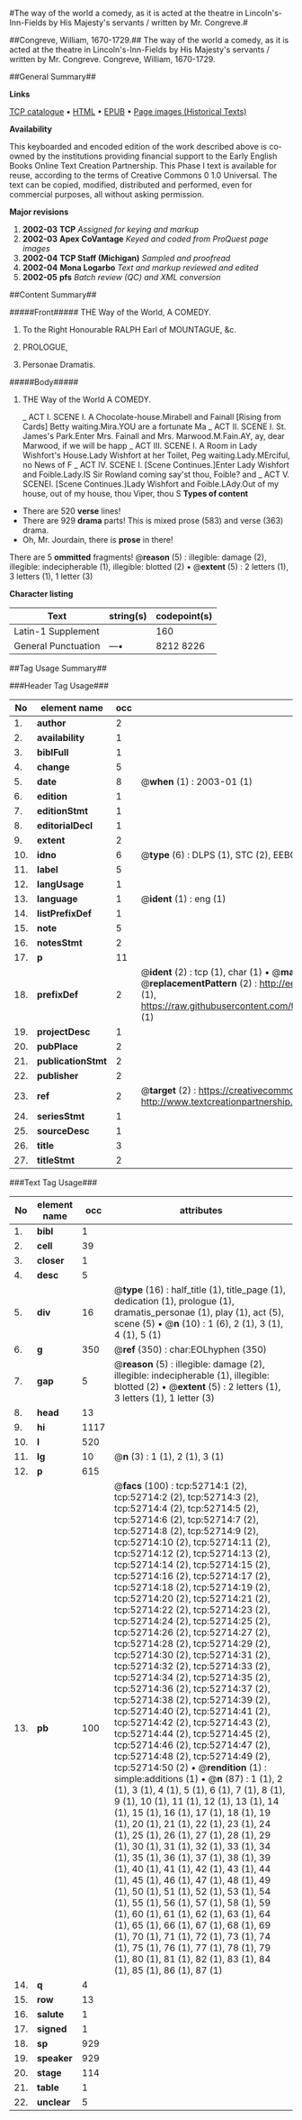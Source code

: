 #The way of the world a comedy, as it is acted at the theatre in Lincoln's-Inn-Fields by His Majesty's servants / written by Mr. Congreve.#

##Congreve, William, 1670-1729.##
The way of the world a comedy, as it is acted at the theatre in Lincoln's-Inn-Fields by His Majesty's servants / written by Mr. Congreve.
Congreve, William, 1670-1729.

##General Summary##

**Links**

[TCP catalogue](http://www.ota.ox.ac.uk/tcp/)  • 
[HTML](http://tei.it.ox.ac.uk/tcp/Texts-HTML/free/A34/A34327.html)  • 
[EPUB](http://tei.it.ox.ac.uk/tcp/Texts-EPUB/free/A34/A34327.epub) • 
[Page images (Historical Texts)](https://data.historicaltexts.jisc.ac.uk/view?pubId=eebo-12029305e&pageId=eebo-12029305e-52714-1)

**Availability**

This keyboarded and encoded edition of the
	       work described above is co-owned by the institutions
	       providing financial support to the Early English Books
	       Online Text Creation Partnership. This Phase I text is
	       available for reuse, according to the terms of Creative
	       Commons 0 1.0 Universal. The text can be copied,
	       modified, distributed and performed, even for
	       commercial purposes, all without asking permission.

**Major revisions**

1. __2002-03__ __TCP__ *Assigned for keying and markup*
1. __2002-03__ __Apex CoVantage__ *Keyed and coded from ProQuest page images*
1. __2002-04__ __TCP Staff (Michigan)__ *Sampled and proofread*
1. __2002-04__ __Mona Logarbo__ *Text and markup reviewed and edited*
1. __2002-05__ __pfs__ *Batch review (QC) and XML conversion*

##Content Summary##

#####Front#####
THE Way of the World, A COMEDY.
1. To the Right Honourable RALPH Earl of MOUNTAGUE, &c.

1. PROLOGUE,

1. Personae Dramatis.

#####Body#####

1. THE Way of the World A COMEDY.

    _ ACT I. SCENE I.
A Chocolate-house.Mirabell and Fainall [Rising from Cards] Betty waiting.Mira.YOU are a fortunate Ma
    _ ACT II. SCENE I.
St. James's Park.Enter Mrs. Fainall and Mrs. Marwood.M.Fain.AY, ay, dear Marwood, if we will be happ
    _ ACT III. SCENE I.
A Room in Lady Wishfort's House.Lady Wishfort at her Toilet, Peg waiting.Lady.MErciful, no News of F
    _ ACT IV. SCENE I.
[Scene Continues.]Enter Lady Wishfort and Foible.Lady.IS Sir Rowland coming say'st thou, Foible? and
    _ ACT V. SCENEI.
[Scene Continues.]Lady Wishfort and Foible.LAdy.Out of my house, out of my house, thou Viper, thou S
**Types of content**

  * There are 520 **verse** lines!
  * There are 929 **drama** parts! This is mixed prose (583) and verse (363) drama.
  * Oh, Mr. Jourdain, there is **prose** in there!

There are 5 **ommitted** fragments! 
 @__reason__ (5) : illegible: damage (2), illegible: indecipherable (1), illegible: blotted (2)  •  @__extent__ (5) : 2 letters (1), 3 letters (1), 1 letter (3)

**Character listing**


|Text|string(s)|codepoint(s)|
|---|---|---|
|Latin-1 Supplement| |160|
|General Punctuation|—•|8212 8226|

##Tag Usage Summary##

###Header Tag Usage###

|No|element name|occ|attributes|
|---|---|---|---|
|1.|__author__|2||
|2.|__availability__|1||
|3.|__biblFull__|1||
|4.|__change__|5||
|5.|__date__|8| @__when__ (1) : 2003-01 (1)|
|6.|__edition__|1||
|7.|__editionStmt__|1||
|8.|__editorialDecl__|1||
|9.|__extent__|2||
|10.|__idno__|6| @__type__ (6) : DLPS (1), STC (2), EEBO-CITATION (1), OCLC (1), VID (1)|
|11.|__label__|5||
|12.|__langUsage__|1||
|13.|__language__|1| @__ident__ (1) : eng (1)|
|14.|__listPrefixDef__|1||
|15.|__note__|5||
|16.|__notesStmt__|2||
|17.|__p__|11||
|18.|__prefixDef__|2| @__ident__ (2) : tcp (1), char (1)  •  @__matchPattern__ (2) : ([0-9\-]+):([0-9IVX]+) (1), (.+) (1)  •  @__replacementPattern__ (2) : http://eebo.chadwyck.com/downloadtiff?vid=$1&page=$2 (1), https://raw.githubusercontent.com/textcreationpartnership/Texts/master/tcpchars.xml#$1 (1)|
|19.|__projectDesc__|1||
|20.|__pubPlace__|2||
|21.|__publicationStmt__|2||
|22.|__publisher__|2||
|23.|__ref__|2| @__target__ (2) : https://creativecommons.org/publicdomain/zero/1.0/ (1), http://www.textcreationpartnership.org/docs/. (1)|
|24.|__seriesStmt__|1||
|25.|__sourceDesc__|1||
|26.|__title__|3||
|27.|__titleStmt__|2||


###Text Tag Usage###

|No|element name|occ|attributes|
|---|---|---|---|
|1.|__bibl__|1||
|2.|__cell__|39||
|3.|__closer__|1||
|4.|__desc__|5||
|5.|__div__|16| @__type__ (16) : half_title (1), title_page (1), dedication (1), prologue (1), dramatis_personae (1), play (1), act (5), scene (5)  •  @__n__ (10) : 1 (6), 2 (1), 3 (1), 4 (1), 5 (1)|
|6.|__g__|350| @__ref__ (350) : char:EOLhyphen (350)|
|7.|__gap__|5| @__reason__ (5) : illegible: damage (2), illegible: indecipherable (1), illegible: blotted (2)  •  @__extent__ (5) : 2 letters (1), 3 letters (1), 1 letter (3)|
|8.|__head__|13||
|9.|__hi__|1117||
|10.|__l__|520||
|11.|__lg__|10| @__n__ (3) : 1 (1), 2 (1), 3 (1)|
|12.|__p__|615||
|13.|__pb__|100| @__facs__ (100) : tcp:52714:1 (2), tcp:52714:2 (2), tcp:52714:3 (2), tcp:52714:4 (2), tcp:52714:5 (2), tcp:52714:6 (2), tcp:52714:7 (2), tcp:52714:8 (2), tcp:52714:9 (2), tcp:52714:10 (2), tcp:52714:11 (2), tcp:52714:12 (2), tcp:52714:13 (2), tcp:52714:14 (2), tcp:52714:15 (2), tcp:52714:16 (2), tcp:52714:17 (2), tcp:52714:18 (2), tcp:52714:19 (2), tcp:52714:20 (2), tcp:52714:21 (2), tcp:52714:22 (2), tcp:52714:23 (2), tcp:52714:24 (2), tcp:52714:25 (2), tcp:52714:26 (2), tcp:52714:27 (2), tcp:52714:28 (2), tcp:52714:29 (2), tcp:52714:30 (2), tcp:52714:31 (2), tcp:52714:32 (2), tcp:52714:33 (2), tcp:52714:34 (2), tcp:52714:35 (2), tcp:52714:36 (2), tcp:52714:37 (2), tcp:52714:38 (2), tcp:52714:39 (2), tcp:52714:40 (2), tcp:52714:41 (2), tcp:52714:42 (2), tcp:52714:43 (2), tcp:52714:44 (2), tcp:52714:45 (2), tcp:52714:46 (2), tcp:52714:47 (2), tcp:52714:48 (2), tcp:52714:49 (2), tcp:52714:50 (2)  •  @__rendition__ (1) : simple:additions (1)  •  @__n__ (87) : 1 (1), 2 (1), 3 (1), 4 (1), 5 (1), 6 (1), 7 (1), 8 (1), 9 (1), 10 (1), 11 (1), 12 (1), 13 (1), 14 (1), 15 (1), 16 (1), 17 (1), 18 (1), 19 (1), 20 (1), 21 (1), 22 (1), 23 (1), 24 (1), 25 (1), 26 (1), 27 (1), 28 (1), 29 (1), 30 (1), 31 (1), 32 (1), 33 (1), 34 (1), 35 (1), 36 (1), 37 (1), 38 (1), 39 (1), 40 (1), 41 (1), 42 (1), 43 (1), 44 (1), 45 (1), 46 (1), 47 (1), 48 (1), 49 (1), 50 (1), 51 (1), 52 (1), 53 (1), 54 (1), 55 (1), 56 (1), 57 (1), 58 (1), 59 (1), 60 (1), 61 (1), 62 (1), 63 (1), 64 (1), 65 (1), 66 (1), 67 (1), 68 (1), 69 (1), 70 (1), 71 (1), 72 (1), 73 (1), 74 (1), 75 (1), 76 (1), 77 (1), 78 (1), 79 (1), 80 (1), 81 (1), 82 (1), 83 (1), 84 (1), 85 (1), 86 (1), 87 (1)|
|14.|__q__|4||
|15.|__row__|13||
|16.|__salute__|1||
|17.|__signed__|1||
|18.|__sp__|929||
|19.|__speaker__|929||
|20.|__stage__|114||
|21.|__table__|1||
|22.|__unclear__|5||

